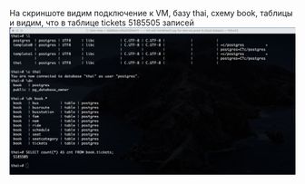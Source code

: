 На скриншоте видим подключение к VM, базу thai, схему book, таблицы и видим, что в таблице tickets 5185505 записей
![terminal screenshot](screenshot0.jpg)
